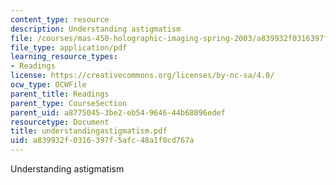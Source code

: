 ```yaml
---
content_type: resource
description: Understanding astigmatism
file: /courses/mas-450-holographic-imaging-spring-2003/a839932f0316397f5afc48a1f0cd767a_understandingastigmatism.pdf
file_type: application/pdf
learning_resource_types:
- Readings
license: https://creativecommons.org/licenses/by-nc-sa/4.0/
ocw_type: OCWFile
parent_title: Readings
parent_type: CourseSection
parent_uid: a8775045-3be2-eb54-9646-44b68096edef
resourcetype: Document
title: understandingastigmatism.pdf
uid: a839932f-0316-397f-5afc-48a1f0cd767a
---
```

Understanding astigmatism